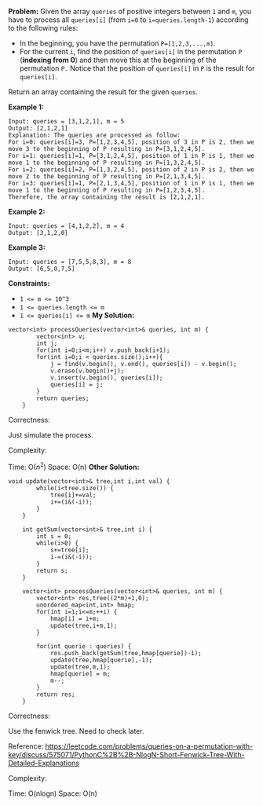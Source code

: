 **Problem:**
Given the array `queries` of positive integers between `1` and `m`, you have to process all `queries[i]` (from `i=0` to `i=queries.length-1`) according to the following rules:

- In the beginning, you have the permutation `P=[1,2,3,...,m]`.
- For the current `i`, find the position of `queries[i]` in the permutation `P` (**indexing from 0**) and then move this at the beginning of the permutation `P.` Notice that the position of `queries[i]` in `P` is the result for `queries[i]`.

Return an array containing the result for the given `queries`.

 

**Example 1:**

```
Input: queries = [3,1,2,1], m = 5
Output: [2,1,2,1] 
Explanation: The queries are processed as follow: 
For i=0: queries[i]=3, P=[1,2,3,4,5], position of 3 in P is 2, then we move 3 to the beginning of P resulting in P=[3,1,2,4,5]. 
For i=1: queries[i]=1, P=[3,1,2,4,5], position of 1 in P is 1, then we move 1 to the beginning of P resulting in P=[1,3,2,4,5]. 
For i=2: queries[i]=2, P=[1,3,2,4,5], position of 2 in P is 2, then we move 2 to the beginning of P resulting in P=[2,1,3,4,5]. 
For i=3: queries[i]=1, P=[2,1,3,4,5], position of 1 in P is 1, then we move 1 to the beginning of P resulting in P=[1,2,3,4,5]. 
Therefore, the array containing the result is [2,1,2,1].  
```

**Example 2:**

```
Input: queries = [4,1,2,2], m = 4
Output: [3,1,2,0]
```

**Example 3:**

```
Input: queries = [7,5,5,8,3], m = 8
Output: [6,5,0,7,5]
```

 

**Constraints:**

- `1 <= m <= 10^3`
- `1 <= queries.length <= m`
- `1 <= queries[i] <= m`
**My Solution:**
```
vector<int> processQueries(vector<int>& queries, int m) {
        vector<int> v;
        int j;
        for(int i=0;i<m;i++) v.push_back(i+1);
        for(int i=0;i < queries.size();i++){
            j = find(v.begin(), v.end(), queries[i]) - v.begin();
            v.erase(v.begin()+j);
            v.insert(v.begin(), queries[i]);
            queries[i] = j;
        }
        return queries;
    }
```
Correctness:

Just simulate the process.

Complexity:

Time: O($n^2$)
Space: O(n)
**Other Solution:**
```
void update(vector<int>& tree,int i,int val) {
        while(i<tree.size()) {
            tree[i]+=val;
            i+=(i&(-i));
        }
    }
    
    int getSum(vector<int>& tree,int i) {
        int s = 0;
        while(i>0) {
            s+=tree[i];
            i-=(i&(-i));
        }
        return s;
    }
    
    vector<int> processQueries(vector<int>& queries, int m) {
        vector<int> res,tree((2*m)+1,0);
        unordered_map<int,int> hmap;
        for(int i=1;i<=m;++i) {
            hmap[i] = i+m;
            update(tree,i+m,1);
        }

        for(int querie : queries) {
            res.push_back(getSum(tree,hmap[querie])-1);
            update(tree,hmap[querie],-1);
            update(tree,m,1);
            hmap[querie] = m;
            m--;
        }  
        return res;     
    }
```
Correctness:

Use the fenwick tree. Need to check later.

Reference: https://leetcode.com/problems/queries-on-a-permutation-with-key/discuss/575071/PythonC%2B%2B-NlogN-Short-Fenwick-Tree-With-Detailed-Explanations

Complexity:

Time: O(nlogn)
Space: O(n)